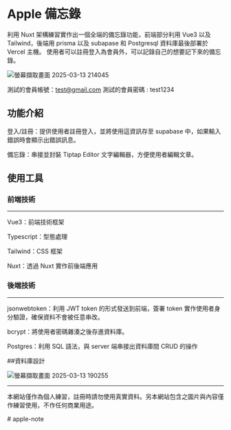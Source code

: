 # Apple 備忘錄

利用 Nuxt 架構練習實作出一個全端的備忘錄功能，前端部分利用 Vue3 以及 Tailwind，後端用 prisma 以及 subapase 和 Postgresql 資料庫最後部署於 Vercel 主機。
使用者可以註冊登入為會員外，可以記錄自己的想要記下來的備忘錄。

![螢幕擷取畫面 2025-03-13 214045](https://github.com/user-attachments/assets/1be498b5-5e80-41fc-9f93-76ef17695344)

測試的會員帳號：test@gmail.com
測試的會員密碼 : test1234

## 功能介紹
登入/註冊：提供使用者註冊登入，並將使用這資訊存至 supabase 中，如果輸入錯誤時會顯示出錯誤訊息。

備忘錄：串接並封裝 Tiptap Editor 文字編輯器，方便使用者編輯文章。


## 使用工具
### 前端技術
-----
Vue3：前端技術框架

Typescript：型態處理

Tailwind：CSS 框架

Nuxt：透過 Nuxt 實作前後端應用

### 後端技術
-----

jsonwebtoken：利用 JWT token 的形式發送到前端，簽署 token 實作使用者身分驗證，確保資料不會被任意串改。

bcrypt：將使用者密碼雜湊之後存進資料庫。

Postgres：利用 SQL 語法，與 server 端串接出資料庫間 CRUD 的操作


##資料庫設計

![螢幕擷取畫面 2025-03-13 190255](https://github.com/user-attachments/assets/09771808-ea5b-43bc-b32f-540ecc3f10ae)

----
本網站僅作為個人練習，註冊時請勿使用真實資料。另本網站包含之圖片與內容僅作練習使用，不作任何商業用途。

#   a p p l e - n o t e  
 